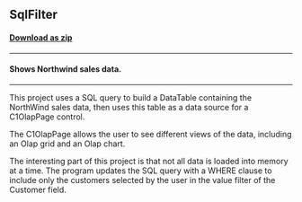 ## SqlFilter
#### [Download as zip](https://grapecity.github.io/DownGit/#/home?url=https://github.com/GrapeCity/ComponentOne-WinForms-Samples/tree/master/NetFramework\FlexPivot\VB\SqlFilter)
____
#### Shows Northwind sales data.
____
This project uses a SQL query to build a DataTable containing the NorthWind sales data, then uses this table as a data source for a C1OlapPage control. 

The C1OlapPage allows the user to see different views of the data, including an Olap grid and an Olap chart. 

The interesting part of this project is that not all data is loaded into memory at a time. The program updates the SQL query with a WHERE clause to include only the customers selected by the user in the value filter of the Customer field. 